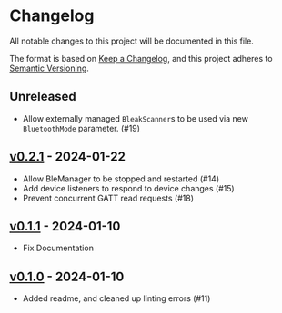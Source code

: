 # Changelog

All notable changes to this project will be documented in this file.

The format is based on [Keep a Changelog](https://keepachangelog.com/en/1.0.0/),
and this project adheres to [Semantic Versioning](https://semver.org/spec/v2.0.0.html).

## Unreleased
- Allow externally managed `BleakScanner`s to be used via new `BluetoothMode` parameter. (#19)

## [v0.2.1](https://github.com/legrego/combustion_ble/releases/tag/v0.2.1) - 2024-01-22
- Allow BleManager to be stopped and restarted (#14)
- Add device listeners to respond to device changes (#15)
- Prevent concurrent GATT read requests (#18)

## [v0.1.1](https://github.com/legrego/combustion_ble/releases/tag/v0.1.1) - 2024-01-10
- Fix Documentation

## [v0.1.0](https://github.com/legrego/combustion_ble/releases/tag/v0.1.0) - 2024-01-10
- Added readme, and cleaned up linting errors (#11)
